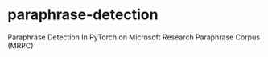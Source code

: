 # paraphrase-detection
Paraphrase Detection In PyTorch on Microsoft Research Paraphrase Corpus (MRPC)
